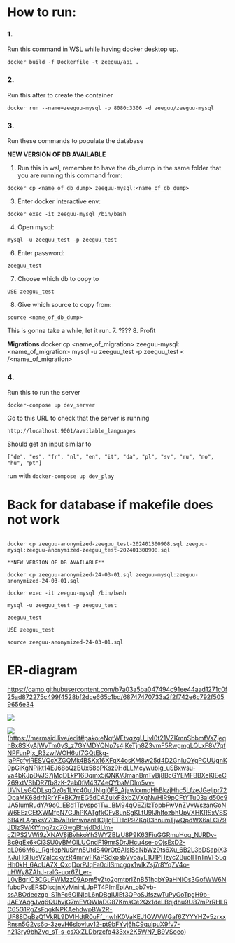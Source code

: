 # How to run:

### 1.

Run this command in WSL while having docker desktop up.

``docker build -f Dockerfile -t zeeguu/api .``

### 2.

Run this after to create the container

``docker run --name=zeeguu-mysql -p 8080:3306 -d zeeguu/zeeguu-mysql``

### 3.

Run these commands to populate the database

**NEW VERSION OF DB AVAILABLE** 
1. Run this in wsl, remember to have the db_dump in the same folder that you are running this command from:
```
docker cp <name_of_db_dump> zeeguu-mysql:<name_of_db_dump>
```

3. Enter docker interactive env:
```
docker exec -it zeeguu-mysql /bin/bash
```
4. Open mysql:
```
mysql -u zeeguu_test -p zeeguu_test
```
6. Enter password:
```
zeeguu_test
```
7. Choose which db to copy to
```
USE zeeguu_test
```
8. Give which source to copy from:
```
source <name_of_db_dump>
```
This is gonna take a while, let it run.
7. ????
8. Profit

**Migrations**
docker cp <name_of_migration> zeeguu-mysql:<name_of_migration>
mysql -u zeeguu_test -p zeeguu_test < /<name_of_migration>

### 4.


Run this to run the server

``docker-compose up dev_server``

Go to this URL to check that the server is running

``http://localhost:9001/available_languages``

Should get an input similar to

``["de", "es", "fr", "nl", "en", "it", "da", "pl", "sv", "ru", "no", "hu", "pt"]``

run with ``docker-compose up dev_play``

# Back for database if makefile does not work

````

docker cp zeeguu-anonymized-zeeguu_test-202401300908.sql zeeguu-mysql:zeeguu-anonymized-zeeguu_test-202401300908.sql

**NEW VERSION OF DB AVAILABLE** 

docker cp zeeguu-anonymized-24-03-01.sql zeeguu-mysql:zeeguu-anonymized-24-03-01.sql

docker exec -it zeeguu-mysql /bin/bash

mysql -u zeeguu_test -p zeeguu_test

zeeguu_test

USE zeeguu_test

source zeeguu-anonymized-24-03-01.sql

````
# ER-diagram

https://camo.githubusercontent.com/b7a03a5ba047494c91ee44aad1271c0f25ad872275c499f4528bf2dce665c1bd/68747470733a2f2f742e6c792f5059656e34

[![](https://mermaid.ink/img/pako:eNq1Wktz2zYQ_isczvTmZOw4dh3fOs2lh_aSW8czGIiELFQkwQKgbEXKf-8CJEgAXD4spzrYEnYBLBb7-HbJU5qJnKWP6S-_JN92oinyZMOSRrE8eeF6l_zJZEl5_rHgB_ZUPVVMfuX0WdLyqUrgA7P-EklONW1_0-JZEKWpVsmpHTEfXumEvTKZccWIEo3MGOF5st0PLDnLeEmLpGS0Go-q3Bujmmlesv5LS_rR_uvEkJpnBUtOSSgEbFrvwyGpFNkylrcCRfyNLNDxglbPDX1m-KS6EDRnckRUWvLqOdFcF2w0Shu9E1KNxjNRaVbp0fhOl8XvEzTVlCWVx1CsFyFzkonG5-91WTebgqsdqGHQqJu43ZOcb7c8awodrbmRYs-qcCxnBdMsDwcPPGcCuSgwNJmczx8-iJO7NG8zezEbmu2Tx2RHVXi3F81C2U6IkcR3qpD7NAS3bmzOvpFG-hlL0Ctm9oRa1DwjJa3hXPC3O5gdXcc6pp6mDhOOtxPcKOZpxFjXgh4PVGY7Kq0hRie26jXjyQ84yPkULDt1jrfw9sQT4hTR3U1c68L1KJLRbMdgc_s_3L4jnhaj0YQ5OdV1wYCAWe8iqTZC7MHp906sDVVwZ0oSBRvnTcF8bxgTl0VzG2DqArkUyxoNSQJCjJQs04RW6oVJlcScooAQReA7kwcI7YjPVOxVk1rSDHTBSBDi46hxHs7tHW8wp3NrIh7TUyokf-YVbKaSrRTlU7pmkpZwnsJO0sJN0SBor--B264aXspIvWh4CQdbOcfO2EnCBUIzmuNYsgzDuubV0fBDpobLyseELddkK8A-dJMfkeUKRmU1yhZudkeNbs0hgPjmSA8NwD9rk798S_XN2ruUVZPGTFOgBLFpzN4nvM07Sy053BvEdvBkhcoUcpzWOdkWIIVO3FTkQprafI1VDvDst6IUSieVj9L6XXxbmlDRnNuHpjjWkoNJyVlYH8kEQBxt_YkrWMH5UTe-HINC3DWOjxUFVYyHeXUgBuZGsaikr9bAIaKqGMNkBQXHIAU7sIKUvErmGehrMnYDDmHfnoyILdHMZAAH8HoVdUfvgkjH7rJAm8ymkM88M0I9xaHYcqzLfotocSo9enDHBH5BwGaCYI0zXJwqW08ZFk0i8XIB9UxFrKWsBCzelImQ1hU1bZA6D5HOO2bPKhqdibL1iQXeFVrAqymbPtp9MJISxcEkYVUztpwsnBpCtNqvxZTyU9FYN-7A84dxuzjuBU2vW6xjRnCriyQzidkPKhgUy7HKM4Djhchowb8bP7HD3hUPoXGKNYqREcOyZTjQPrr9pSDaTuwBD6KRPTsaoKQmYdkpqSHUiYoWEAHr40wQi_meUvtFbN25A4blUw-FGhot5nJUK5DrB4xvoJEFwgQH88pZlOUpNUy8hF3cWj318pwX9CeiVcxWxAiD3m_Yf-ijHFOZ5LVJ5hjgo0qTTNKXYoT6-iwLVQCJMnCbKw2SPxhTir1aMTN3pTM7q0tmzK5dkGx5AeWFgeJCBjtNsdkvymd1xMtNrlsHA0aIyKrZ9PoHiTbHGbkj3qe0G9iAhofqBGN-U6vjwuPYfOC7fHcG96OlX9p0CS0SWGJZBhfsqhuHgeIKcQVbHBxmWGPSCrvBnXdK_4th27g1pign2dCK8uuDoH3rWK2fEaqUyDjFDGfSSLwFFkzlnHSQGLTIXTOrG3m706G22C3nUHiLkNto3JGiCqQrMifmQTDpGIcGwIjx8niB43GvmMjZYQbJDId-1YGpdw5xHpOiXByT7e-FzoVnlZh1L_cXo9bWm3peLVRaAeG8lIcbioU8fToYNOCjuVmm96eLEV6bkTRKAHPyzrIuJIcVTapRa3hRueBHbba1yTldVnSQnP9HZYdPJYJWoNfoeFMLMZ6HdhEDXU1NyA0iQNqOMxMG5OoxLausbzuubfcs6rptSuKthDf2JYPO4vsaloOtVvzfhrUNopUdgaH480dZSXkxe8bAyvxORGcvJlZHoXv5wrx1prABLLS6Dqip3i3USNZiXSYFNzDPhtMVrO72Uqz31XNC0VVDpvBqQEtaVkQrCZkrmJwZzPHgeXjikuebBDVAKAuFFC30NBntWHLdelrQaBhHDOt1tsAyPWUD5dAML1YwI9R3F9zT-B0vIvFRdkChwYEWDcb9CpGKDKjWjxNwWBLDkBm9jnE-qlG8wJipBS5TI6JFUbMK7eFNh1C-Z4sHH9pt43IOZ7jMUgJxtY3OcfegkW12myoBjcGCm-CJBFCzNWi28O6Bla2PXSYKdZHCS7tYaAvn8C7E8eo5gAQ903veNJh952T8wGLpeUUkSbVlcmZ-TPfnO11LRnPTVa7YixpTc2Fozmyi5y0Z28p26SXDrCUDSViVjb3NI11mjF6jaSLWJEviOR0gboMFjhl2lP6TwvGs_-Hu95O8b8aTLG4eN1170vufDoap1pqsedS00BOx-RugZfmTJFi1n309otPtjist5PEdlz_1lsu-Ei8V-I3Y0A0vggfLtsZApCD_KGcMqBfYrbRocfjkg3xxnmaMjWOSMSS8o7M594h76kaDl1W-Nuwr_MZfdfmje9Nl8o2Z39sXZvq-dnqVlu1bl-ljao8FZd2OgYOlxj0q1gC8KYyDGFbaaPHtWGXpo5YNu0rbFwG6lzTdYE2rv4Xwf6aPp_Q1ffxw9_n64_Xtw8PDl5vPN9c3d5-v0mP6-OvNx7vPn25vP909fHq4v_n1y4-r9Ltd4Ba4r6_v7j_d3n-5v71_-HJ_lbKcg2n82b5Hal8n_fEfw-V8bg?type=png)](https://mermaid.live/edit#pako:eNq1Wktz2zYQ_isczvTmZOw4dh3fOs2lh_aSW8czGIiELFQkwQKgbEXKf-8CJEgAXD4spzrYEnYBLBb7-HbJU5qJnKWP6S-_JN92oinyZMOSRrE8eeF6l_zJZEl5_rHgB_ZUPVVMfuX0WdLyqUrgA7P-EklONW1_0-JZEKWpVsmpHTEfXumEvTKZccWIEo3MGOF5st0PLDnLeEmLpGS0Go-q3Bujmmlesv5LS_rR_uvEkJpnBUtOSSgEbFrvwyGpFNkylrcCRfyNLNDxglbPDX1m-KS6EDRnckRUWvLqOdFcF2w0Shu9E1KNxjNRaVbp0fhOl8XvEzTVlCWVx1CsFyFzkonG5-91WTebgqsdqGHQqJu43ZOcb7c8awodrbmRYs-qcCxnBdMsDwcPPGcCuSgwNJmczx8-iJO7NG8zezEbmu2Tx2RHVXi3F81C2U6IkcR3qpD7NAS3bmzOvpFG-hlL0Ctm9oRa1DwjJa3hXPC3O5gdXcc6pp6mDhOOtxPcKOZpxFjXgh4PVGY7Kq0hRie26jXjyQ84yPkULDt1jrfw9sQT4hTR3U1c68L1KJLRbMdgc_s_3L4jnhaj0YQ5OdV1wYCAWe8iqTZC7MHp906sDVVwZ0oSBRvnTcF8bxgTl0VzG2DqArkUyxoNSQJCjJQs04RW6oVJlcScooAQReA7kwcI7YjPVOxVk1rSDHTBSBDi46hxHs7tHW8wp3NrIh7TUyokf-YVbKaSrRTlU7pmkpZwnsJO0sJN0SBor--B264aXspIvWh4CQdbOcfO2EnCBUIzmuNYsgzDuubV0fBDpobLyseELddkK8A-dJMfkeUKRmU1yhZudkeNbs0hgPjmSA8NwD9rk798S_XN2ruUVZPGTFOgBLFpzN4nvM07Sy053BvEdvBkhcoUcpzWOdkWIIVO3FTkQprafI1VDvDst6IUSieVj9L6XXxbmlDRnNuHpjjWkoNJyVlYH8kEQBxt_YkrWMH5UTe-HINC3DWOjxUFVYyHeXUgBuZGsaikr9bAIaKqGMNkBQXHIAU7sIKUvErmGehrMnYDDmHfnoyILdHMZAAH8HoVdUfvgkjH7rJAm8ymkM88M0I9xaHYcqzLfotocSo9enDHBH5BwGaCYI0zXJwqW08ZFk0i8XIB9UxFrKWsBCzelImQ1hU1bZA6D5HOO2bPKhqdibL1iQXeFVrAqymbPtp9MJISxcEkYVUztpwsnBpCtNqvxZTyU9FYN-7A84dxuzjuBU2vW6xjRnCriyQzidkPKhgUy7HKM4Djhchowb8bP7HD3hUPoXGKNYqREcOyZTjQPrr9pSDaTuwBD6KRPTsaoKQmYdkpqSHUiYoWEAHr40wQi_meUvtFbN25A4blUw-FGhot5nJUK5DrB4xvoJEFwgQH88pZlOUpNUy8hF3cWj318pwX9CeiVcxWxAiD3m_Yf-ijHFOZ5LVJ5hjgo0qTTNKXYoT6-iwLVQCJMnCbKw2SPxhTir1aMTN3pTM7q0tmzK5dkGx5AeWFgeJCBjtNsdkvymd1xMtNrlsHA0aIyKrZ9PoHiTbHGbkj3qe0G9iAhofqBGN-U6vjwuPYfOC7fHcG96OlX9p0CS0SWGJZBhfsqhuHgeIKcQVbHBxmWGPSCrvBnXdK_4th27g1pign2dCK8uuDoH3rWK2fEaqUyDjFDGfSSLwFFkzlnHSQGLTIXTOrG3m706G22C3nUHiLkNto3JGiCqQrMifmQTDpGIcGwIjx8niB43GvmMjZYQbJDId-1YGpdw5xHpOiXByT7e-FzoVnlZh1L_cXo9bWm3peLVRaAeG8lIcbioU8fToYNOCjuVmm96eLEV6bkTRKAHPyzrIuJIcVTapRa3hRueBHbba1yTldVnSQnP9HZYdPJYJWoNfoeFMLMZ6HdhEDXU1NyA0iQNqOMxMG5OoxLausbzuubfcs6rptSuKthDf2JYPO4vsaloOtVvzfhrUNopUdgaH480dZSXkxe8bAyvxORGcvJlZHoXv5wrx1prABLLS6Dqip3i3USNZiXSYFNzDPhtMVrO72Uqz31XNC0VVDpvBqQEtaVkQrCZkrmJwZzPHgeXjikuebBDVAKAuFFC30NBntWHLdelrQaBhHDOt1tsAyPWUD5dAML1YwI9R3F9zT-B0vIvFRdkChwYEWDcb9CpGKDKjWjxNwWBLDkBm9jnE-qlG8wJipBS5TI6JFUbMK7eFNh1C-Z4sHH9pt43IOZ7jMUgJxtY3OcfegkW12myoBjcGCm-CJBFCzNWi28O6Bla2PXSYKdZHCS7tYaAvn8C7E8eo5gAQ903veNJh952T8wGLpeUUkSbVlcmZ-TPfnO11LRnPTVa7YixpTc2Fozmyi5y0Z28p26SXDrCUDSViVjb3NI11mjF6jaSLWJEviOR0gboMFjhl2lP6TwvGs_-Hu95O8b8aTLG4eN1170vufDoap1pqsedS00BOx-RugZfmTJFi1n309otPtjist5PEdlz_1lsu-Ei8V-I3Y0A0vggfLtsZApCD_KGcMqBfYrbRocfjkg3xxnmaMjWOSMSS8o7M594h76kaDl1W-Nuwr_MZfdfmje9Nl8o2Z39sXZvq-dnqVlu1bl-ljao8FZd2OgYOlxj0q1gC8KYyDGFbaaPHtWGXpo5YNu0rbFwG6lzTdYE2rv4Xwf6aPp_Q1ffxw9_n64_Xtw8PDl5vPN9c3d5-v0mP6-OvNx7vPn25vP909fHq4v_n1y4-r9Ltd4Ba4r6_v7j_d3n-5v71_-HJ_lbKcg2n82b5Hal8n_fEfw-V8bg)

[![](https://mermaid.ink/img/pako:eNqtWEtvqzgU_ivI0t21VZKmnSbbmfVsZjeqhBx8SKyAjWyTm0yS_z7GYMDYQNp7s4jKeTjn8Z3vmF5RwgmgLQLxF8V7gfNPFunPjx_R3zwiWOH6uf7GQtEkg-jaPFcfylRESVQcXZGQMk4BSKx16XFgX4osKM8w25d4D2GnIuOYgPCUUgnK9pGiKgNPikt14EJ68oQzBUx58oPKsz9HdLLMcywublg_uSBxwsu-va4bKJpDVJS7jMqDLkP16Dqmx5jQNKVJmanBmTvBj8BcGYEMFBBXeKIEeC269xtVShDR7fb8zK-2ab0fM43Z4eQYbaMDlm5vv-UVNLsGQDLsqQz0s1LYc40uUNjqj0F9_AjawkxmqHhBkzjHhc5LfzeJGeljpr72OpaMK68drNRrYFxBK7rrEG5dCAZuIxF8xbZVXgNwHlR9pCFtYTu03aId50c9JA5IumRudYA9o0_EBd1Tpvspo1Tw_BM94qQEZjIzTopbFwVnZVvWszanGoNW6EEzCEtXWMfpN7GJhPKATgfkCFv8unSgKLtU9lJhIfozbhUpVXHKRSxVSS6B4zLAgnksY70b7aBrlmwnanHCIjlgETHcP9ZKq83hnumTjwQpdWX6aLCi79JDlzSWKtYmg7zc7GwgBhvjdDdUm-cZlPS2VWi9zXNAV8jBvhkoYh3WYZBlzU8P9K63FiuGGRmuHoq_NJRDv-Bc9gEx6kCi3SU0yBMOlLUOndF19mrSDrJHcu4se-oOjsExD2-qL066M6u_RgHepNuSmn5UtdS40rOt6AlsISdNbWz9ts6Xu_6B2L3bDSapiX3KJuH6HueV2aIcckyzR4mrwFKaPSdxpsbVvoayE1U1PHzyc2BuoIITnTnVF5LqHh0kH_6AcUA7X_QxqDprPJqFa0ciISmcgqx1wlkZsj7r8Yq7V4o-uHWy8ZAhJ-ralG-uor6ZI_er-L0yBqrIC3CGuFWMzz09Apm5yZto2gmtprIZnB51hgbY9aHNIOs3GofWW6NfubdPvsERSDIsqjnXyMninLJpPT4PImEpiAn_ob7vb-ssABOdeczgp_S1hFc6OINIqL6nDBgIUlEf3QPoSJfszwTuPyGoTpgH9b-JAEYAqgJvq6QUhvjG7mEVQWlaDG87KmsCe2Qx1deLBqjdhu9U87mPrRHLRC65G1RgZsFqgkNPKAehdwpBW2R-UF88DqBzQ1VkRL9DVIHdtR0uFf_nwhK0VaKEJ1QWVWGaf6ZYYYHZv5zrxxRnsn5G2ys6o-3zevH6slovluv12-pt9bFYvj6hC9qulpuX9fv7-n213ry9bhZvq_sT-s-csXxZLDbrzcfq433xx2K5WN7_B9VSoeo?type=png)](https://mermaid.live/edit#pako:eNqtWEtvqzgU_ivI0t21VZKmnSbbmfVsZjeqhBx8SKyAjWyTm0yS_z7GYMDYQNp7s4jKeTjn8Z3vmF5RwgmgLQLxF8V7gfNPFunPjx_R3zwiWOH6uf7GQtEkg-jaPFcfylRESVQcXZGQMk4BSKx16XFgX4osKM8w25d4D2GnIuOYgPCUUgnK9pGiKgNPikt14EJ68oQzBUx58oPKsz9HdLLMcywublg_uSBxwsu-va4bKJpDVJS7jMqDLkP16Dqmx5jQNKVJmanBmTvBj8BcGYEMFBBXeKIEeC269xtVShDR7fb8zK-2ab0fM43Z4eQYbaMDlm5vv-UVNLsGQDLsqQz0s1LYc40uUNjqj0F9_AjawkxmqHhBkzjHhc5LfzeJGeljpr72OpaMK68drNRrYFxBK7rrEG5dCAZuIxF8xbZVXgNwHlR9pCFtYTu03aId50c9JA5IumRudYA9o0_EBd1Tpvspo1Tw_BM94qQEZjIzTopbFwVnZVvWszanGoNW6EEzCEtXWMfpN7GJhPKATgfkCFv8unSgKLtU9lJhIfozbhUpVXHKRSxVSS6B4zLAgnksY70b7aBrlmwnanHCIjlgETHcP9ZKq83hnumTjwQpdWX6aLCi79JDlzSWKtYmg7zc7GwgBhvjdDdUm-cZlPS2VWi9zXNAV8jBvhkoYh3WYZBlzU8P9K63FiuGGRmuHoq_NJRDv-Bc9gEx6kCi3SU0yBMOlLUOndF19mrSDrJHcu4se-oOjsExD2-qL066M6u_RgHepNuSmn5UtdS40rOt6AlsISdNbWz9ts6Xu_6B2L3bDSapiX3KJuH6HueV2aIcckyzR4mrwFKaPSdxpsbVvoayE1U1PHzyc2BuoIITnTnVF5LqHh0kH_6AcUA7X_QxqDprPJqFa0ciISmcgqx1wlkZsj7r8Yq7V4o-uHWy8ZAhJ-ralG-uor6ZI_er-L0yBqrIC3CGuFWMzz09Apm5yZto2gmtprIZnB51hgbY9aHNIOs3GofWW6NfubdPvsERSDIsqjnXyMninLJpPT4PImEpiAn_ob7vb-ssABOdeczgp_S1hFc6OINIqL6nDBgIUlEf3QPoSJfszwTuPyGoTpgH9b-JAEYAqgJvq6QUhvjG7mEVQWlaDG87KmsCe2Qx1deLBqjdhu9U87mPrRHLRC65G1RgZsFqgkNPKAehdwpBW2R-UF88DqBzQ1VkRL9DVIHdtR0uFf_nwhK0VaKEJ1QWVWGaf6ZYYYHZv5zrxxRnsn5G2ys6o-3zevH6slovluv12-pt9bFYvj6hC9qulpuX9fv7-n213ry9bhZvq_sT-s-csXxZLDbrzcfq433xx2K5WN7_B9VSoeo)(https://mermaid.live/edit#pako:eNqtWEtvqzgU_ivI0t21VZKmnSbbmfVsZjeqhBx8SKyAjWyTm0yS_z7GYMDYQNp7s4jKeTjn8Z3vmF5RwgmgLQLxF8V7gfNPFunPjx_R3zwiWOH6uf7GQtEkg-jaPFcfylRESVQcXZGQMk4BSKx16XFgX4osKM8w25d4D2GnIuOYgPCUUgnK9pGiKgNPikt14EJ68oQzBUx58oPKsz9HdLLMcywublg_uSBxwsu-va4bKJpDVJS7jMqDLkP16Dqmx5jQNKVJmanBmTvBj8BcGYEMFBBXeKIEeC269xtVShDR7fb8zK-2ab0fM43Z4eQYbaMDlm5vv-UVNLsGQDLsqQz0s1LYc40uUNjqj0F9_AjawkxmqHhBkzjHhc5LfzeJGeljpr72OpaMK68drNRrYFxBK7rrEG5dCAZuIxF8xbZVXgNwHlR9pCFtYTu03aId50c9JA5IumRudYA9o0_EBd1Tpvspo1Tw_BM94qQEZjIzTopbFwVnZVvWszanGoNW6EEzCEtXWMfpN7GJhPKATgfkCFv8unSgKLtU9lJhIfozbhUpVXHKRSxVSS6B4zLAgnksY70b7aBrlmwnanHCIjlgETHcP9ZKq83hnumTjwQpdWX6aLCi79JDlzSWKtYmg7zc7GwgBhvjdDdUm-cZlPS2VWi9zXNAV8jBvhkoYh3WYZBlzU8P9K63FiuGGRmuHoq_NJRDv-Bc9gEx6kCi3SU0yBMOlLUOndF19mrSDrJHcu4se-oOjsExD2-qL066M6u_RgHepNuSmn5UtdS40rOt6AlsISdNbWz9ts6Xu_6B2L3bDSapiX3KJuH6HueV2aIcckyzR4mrwFKaPSdxpsbVvoayE1U1PHzyc2BuoIITnTnVF5LqHh0kH_6AcUA7X_QxqDprPJqFa0ciISmcgqx1wlkZsj7r8Yq7V4o-uHWy8ZAhJ-ralG-uor6ZI_er-L0yBqrIC3CGuFWMzz09Apm5yZto2gmtprIZnB51hgbY9aHNIOs3GofWW6NfubdPvsERSDIsqjnXyMninLJpPT4PImEpiAn_ob7vb-ssABOdeczgp_S1hFc6OINIqL6nDBgIUlEf3QPoSJfszwTuPyGoTpgH9b-JAEYAqgJvq6QUhvjG7mEVQWlaDG87KmsCe2Qx1deLBqjdhu9U87mPrRHLRC65G1RgZsFqgkNPKAehdwpBW2R-UF88DqBzQ1VkRL9DVIHdtR0uFf_nwhK0VaKEJ1QWVWGaf6ZYYYHZv5zrxxRnsn5G2ys6o-3zevH6slovluv12-pt9bFYvj6hC9qulpuX9fv7-n213ry9bhZvq_sT-s-csXxZLDbrzcfq433xx2K5WN7_B9VSoeo)

